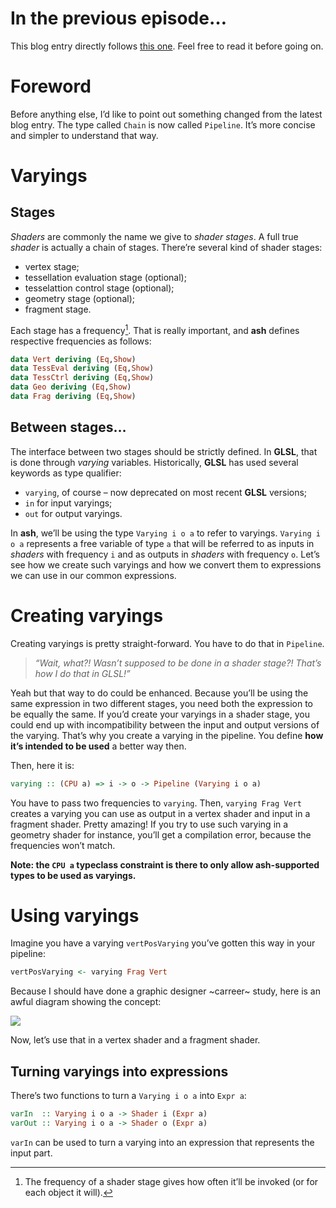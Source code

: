 # In the previous episode…

This blog entry directly follows [this one](http://phaazon.blogspot.co.uk/2014/11/abstracting-over-shader-environment.html). 
Feel free to read it before going on.

# Foreword

Before anything else, I’d like to point out something changed from the latest blog entry. The type called `Chain` is now called 
`Pipeline`. It’s more concise and simpler to understand that way.

# Varyings

## Stages

*Shaders* are commonly the name we give to *shader stages*. A full true *shader* is actually a chain of stages. There’re several
kind of shader stages:

  - vertex stage;
  - tessellation evaluation stage (optional);
  - tesselattion control stage (optional);
  - geometry stage (optional);
  - fragment stage.

Each stage has a frequency[^frequency]. That is really important, and **ash** defines respective frequencies as follows:

```haskell
data Vert deriving (Eq,Show)
data TessEval deriving (Eq,Show)
data TessCtrl deriving (Eq,Show)
data Geo deriving (Eq,Show)
data Frag deriving (Eq,Show)
```

## Between stages…

The interface between two stages should be strictly defined. In **GLSL**, that is done through *varying* variables.
Historically, **GLSL** has used several keywords as type qualifier:

  - `varying`, of course – now deprecated on most recent **GLSL** versions;
  - `in` for input varyings;
  - `out` for output varyings.

In **ash**, we’ll be using the type `Varying i o a` to refer to varyings. `Varying i o a` represents a free variable of type
`a` that will be referred to as inputs in *shaders* with frequency `i` and as outputs in *shaders* with frequency `o`. Let’s
see how we create such varyings and how we convert them to expressions we can use in our common expressions.

# Creating varyings

Creating varyings is pretty straight-forward. You have to do that in `Pipeline`.

> *“Wait, what?! Wasn’t supposed to be done in a shader stage?! That’s how I do that in GLSL!”*

Yeah but that way to do could be enhanced. Because you’ll be using the same expression in two different stages, you need both
the expression to be equally the same. If you’d create your varyings in a shader stage, you could end up with incompatibility
between the input and output versions of the varying. That’s why you create a varying in the pipeline. You define **how it’s
intended to be used** a better way then.

Then, here it is:

```haskell
varying :: (CPU a) => i -> o -> Pipeline (Varying i o a)
```

You have to pass two frequencies to `varying`. Then, `varying Frag Vert` creates a varying you can use as output in a vertex
shader and input in a fragment shader. Pretty amazing! If you try to use such varying in a geometry shader for instance,
you’ll get a compilation error, because the frequencies won’t match.

**Note: the `CPU a` typeclass constraint is there to only allow ash-supported types to be used as varyings.**

# Using varyings

Imagine you have a varying `vertPosVarying` you’ve gotten this way in your pipeline:

```haskell
vertPosVarying <- varying Frag Vert
```

Because I should have done a graphic designer ~carreer~ study, here is an awful diagram showing the concept:

![](http://phaazon.net/pub/ash%20%E2%80%93%20Varying.png)

Now, let’s use that in a vertex shader and a fragment shader.

## Turning varyings into expressions

There’s two functions to turn a `Varying i o a` into `Expr a`:

```haskell
varIn  :: Varying i o a -> Shader i (Expr a)
varOut :: Varying i o a -> Shader o (Expr a)
```

`varIn` can be used to turn a varying into an expression that represents the input part.



[^frequency]: The frequency of a shader stage gives how often it’ll be invoked (or for each object it will).
